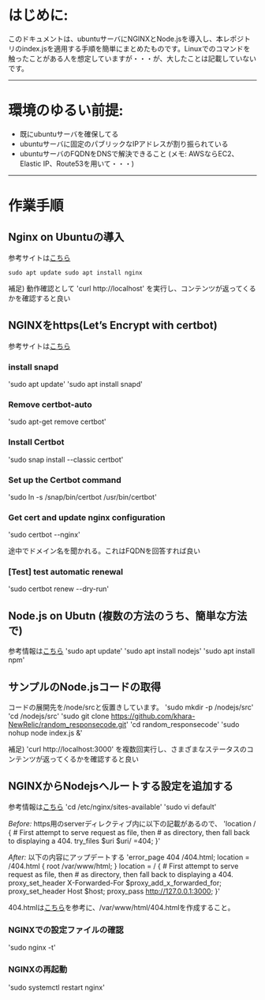 # はじめに:
このドキュメントは、ubuntuサーバにNGINXとNode.jsを導入し、本レポジトリのindex.jsを適用する手順を簡単にまとめたものです。Linuxでのコマンドを触ったことがある人を想定していますが・・・が、大したことは記載していないです。

---
# 環境のゆるい前提:
 - 既にubuntuサーバを確保してる
 - ubuntuサーバに固定のパブリックなIPアドレスが割り振られている
 - ubuntuサーバのFQDNをDNSで解決できること
(メモ: AWSならEC2、Elastic IP、Route53を用いて・・・)

---
# 作業手順
## Nginx on Ubuntuの導入
参考サイトは[こちら](https://ubuntu.com/tutorials/install-and-configure-nginx#2-installing-nginx)

`sudo apt update
sudo apt install nginx`

補足) 動作確認として
'curl http://localhost'
を実行し、コンテンツが返ってくるかを確認すると良い

## NGINXをhttps(Let’s Encrypt with certbot)
参考サイトは[こちら](https://certbot.eff.org/)
### install snapd
'sudo apt update'
'sudo apt install snapd'
### Remove certbot-auto
'sudo apt-get remove certbot'
### Install Certbot
'sudo snap install --classic certbot'
### Set up the Certbot command
'sudo ln -s /snap/bin/certbot /usr/bin/certbot'
### Get cert and update nginx configuration
'sudo certbot --nginx'

途中でドメイン名を聞かれる。これはFQDNを回答すれば良い
### [Test] test automatic renewal
'sudo certbot renew --dry-run'

## Node.js on Ubutn (複数の方法のうち、簡単な方法で)
参考情報は[こちら](https://www.digitalocean.com/community/tutorials/how-to-install-node-js-on-ubuntu-20-04)
'sudo apt update'
'sudo apt install nodejs'
'sudo apt install npm'

## サンプルのNode.jsコードの取得
コードの展開先を/node/srcと仮置きしています。
'sudo mkdir -p /nodejs/src'
'cd /nodejs/src'
'sudo git clone https://github.com/khara-NewRelic/random_responsecode.git'
'cd random_responsecode'
'sudo nohup node index.js &'

補足) 'curl http://localhost:3000'
を複数回実行し、さまざまなステータスのコンテンツが返ってくるかを確認すると良い

## NGINXからNodejsへルートする設定を追加する
参考情報は[こちら](https://blog.logrocket.com/how-to-run-a-node-js-server-with-nginx/)
'cd /etc/nginx/sites-available'
'sudo vi default'

*Before:* https用のserverディレクティブ内に以下の記載があるので、
'location / {
        # First attempt to serve request as file, then
        # as directory, then fall back to displaying a 404.
        try_files $uri $uri/ =404;
    }'

*After:* 以下の内容にアップデートする
'error_page 404 /404.html;
        location = /404.html {
                root /var/www/html;
        }
	location = / {
		# First attempt to serve request as file, then
		# as directory, then fall back to displaying a 404.
		proxy_set_header X-Forwarded-For $proxy_add_x_forwarded_for;
                proxy_set_header Host $host;
                proxy_pass http://127.0.0.1:3000;
	}'

404.htmlは[こちら](https://github.com/khara-NewRelic/funny_error_page_404/blob/main/404.html)を参考に、/var/www/html/404.htmlを作成すること。
### NGINXでの設定ファイルの確認
'sudo nginx -t'
### NGINXの再起動
'sudo systemctl restart nginx'